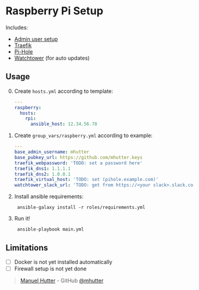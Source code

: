 # Raspberry Pi Setup

Includes:
* [Admin user setup][mhutter-base]
* [Traefik][traefik]
* [Pi-Hole][pihole]
* [Watchtower][watchtower] (for auto updates)

## Usage

0. Create `hosts.yml` according to template:
    ```yaml
    ---
    raspberry:
      hosts:
        rpi:
          ansible_host: 12.34.56.78
    ```
0. Create `group_vars/raspberry.yml` according to example:
    ```yaml
    ---
    base_admin_username: mhutter
    base_pubkey_url: https://github.com/mhutter.keys
    traefik_webpassword: 'TODO: set a password here'
    traefik_dns1: 1.1.1.1
    traefik_dns2: 1.0.0.1
    traefik_virtual_host: 'TODO: set (pihole.example.com)'
    watchtower_slack_url: 'TODO: get from https://<your slack>.slack.com/apps'
    ```
0. Install ansible requirements:

        ansible-galaxy install -r roles/requirements.yml

0. Run it!

        ansible-playbook main.yml

## Limitations

- [ ] Docker is not yet installed automatically
- [ ] Firewall setup is not yet done

> [Manuel Hutter](https://hutter.io) - GitHub [@mhutter](https://github.com)

[mhutter-base]: https://github.com/mhutter/ansible-base
[traefik]: https://traefik.io/
[pihole]: https://traefik.io/
[watchtower]: https://github.com/containrrr/watchtower
